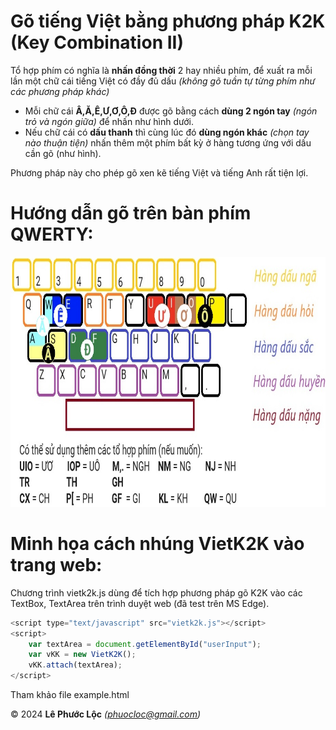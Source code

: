 # Gõ tiếng Việt bằng phương pháp K2K (Key Combination II)

Tổ hợp phím có nghĩa là **nhấn đồng thời** 2 hay nhiều phím, để xuất ra mỗi lần một chữ cái tiếng Việt có đầy đủ dấu *(không gõ tuần tự từng phím như các phương pháp khác)*
- Mỗi chữ cái **Â,Ă,Ê,Ư,Ơ,Ô,Đ** được gõ bằng cách **dùng 2 ngón tay** *(ngón trỏ và ngón giữa)* để nhấn như hình dưới.
- Nếu chữ cái có **dấu thanh** thì cùng lúc đó **dùng ngón khác** *(chọn tay nào thuận tiện)* nhấn thêm một phím bất kỳ ở hàng tương ứng với dấu cần gõ (như hình).

Phương pháp này cho phép gõ xen kẽ tiếng Việt và tiếng Anh rất tiện lợi.
# Hướng dẫn gõ trên bàn phím QWERTY:
<img src="k2k_keyboard_layout.jpg" width="800" height="400"/>

# Minh họa cách nhúng VietK2K vào trang web:
Chương trình vietk2k.js dùng để tích hợp phương pháp gõ K2K vào các TextBox, TextArea trên trình duyệt web (đã test trên MS Edge).
```javascript
<script type="text/javascript" src="vietk2k.js"></script>
<script>
    var textArea = document.getElementById("userInput");
    var vKK = new VietK2K();
    vKK.attach(textArea);
</script>
```
Tham khảo file example.html

© 2024 **Lê Phước Lộc** *(phuocloc@gmail.com)*
